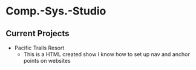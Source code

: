 # Comp.-Sys.-Studio
## Current Projects
* Pacific Trails Resort
  * This is a HTML created show I know how to set up nav and anchor points on websites
